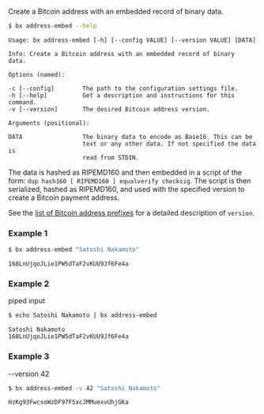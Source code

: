 Create a Bitcoin address with an embedded record of binary data.
```sh
$ bx address-embed --help
```
```
Usage: bx address-embed [-h] [--config VALUE] [--version VALUE] [DATA]

Info: Create a Bitcoin address with an embedded record of binary
data.

Options (named):

-c [--config]        The path to the configuration settings file.
-h [--help]          Get a description and instructions for this command.
-v [--version]       The desired Bitcoin address version.

Arguments (positional):

DATA                 The binary data to encode as Base16. This can be
                     text or any other data. If not specified the data is
                     read from STDIN.
```
The data is hashed as RIPEMD160 and then embedded in a script of the form: `dup hash160 [ RIPEMD160 ] equalverify checksig`. The script is then serialized, hashed as RIPEMD160, and used with the specified version to create a Bitcoin payment address.

See the [list of Bitcoin address prefixes](https://en.bitcoin.it/wiki/List_of_address_prefixes) for a detailed description of `version`.
### Example 1
```sh
$ bx address-embed "Satoshi Nakamoto"
```
```
168LnUjqoJLie1PW5dTaF2vKUU9Jf6Fe4a
```
### Example 2
piped input
```sh
$ echo Satoshi Nakamoto | bx address-embed
```
```
Satoshi Nakamoto 
168LnUjqoJLie1PW5dTaF2vKUU9Jf6Fe4a
```
### Example 3
--version 42
```sh
$ bx address-embed -v 42 "Satoshi Nakamoto"
```
```
HzKg93FwcsoWzDF97FSxcJMMuexvUhjGKa
```